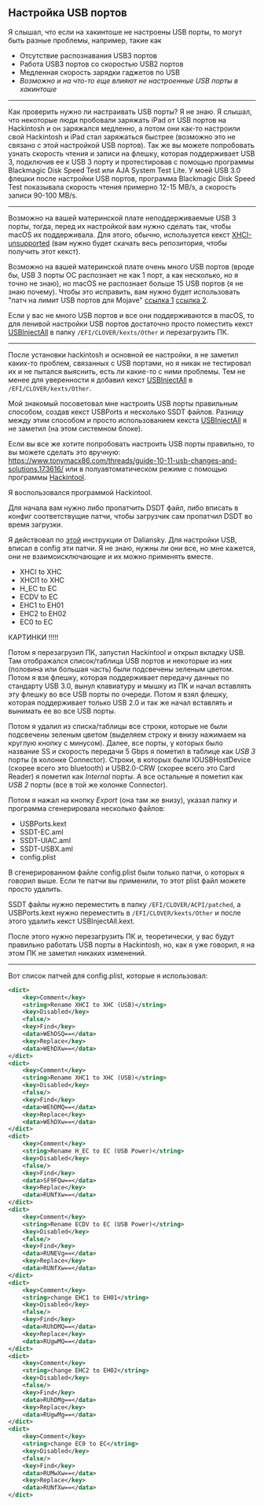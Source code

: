 ## Настройка USB портов

Я слышал, что если на хакинтоше не настроены USB порты, то могут быть разные проблемы, например, такие как

* Отсутствие распознавания USB3 портов
* Работа USB3 портов со скоростью USB2 портов
* Медленная скорость зарядки гаджетов по USB
* *Возможно и на что-то еще влияют не настроенные USB порты в хакинтоше*

---

Как проверить нужно ли настраивать USB порты? Я не знаю. Я слышал, что некоторые люди пробовали заряжать iPad от USB портов на Hackintosh и он заряжался медленно, а потом они как-то настроили свой Hackintosh и iPad стал заряжаться быстрее (возможно это не связано с этой настройкой USB портов). Так же вы можете попробовать узнать скорость чтения и записи на флешку, которая поддерживает USB 3, подключив ее к USB 3 порту и протестировав с помощью программы Blackmagic Disk Speed Test или AJA System Test Lite. У моей USB 3.0 флешки после настройки USB портов, программа Blackmagic Disk Speed Test показывала скорость чтения примерно 12-15 MB/s, а скорость записи 90-100 MB/s.

---

Возможно на вашей материнской плате неподдерживаемые USB 3 порты, тогда, перед их настройкой вам нужно сделать так, чтобы macOS их поддерживала. Для этого, обычно, используется кекст [XHCI-unsupported](https://github.com/RehabMan/OS-X-USB-Inject-All) (вам нужно будет скачать весь репозитория, чтобы получить этот кекст).

Возможно на вашей материнской плате очень много USB портов (вроде бы, USB 3 порты ОС распознает не как 1 порт, а как несколько, но я точно не знаю), но macOS не распознает больше 15 USB портов (я не знаю почему). Чтобы это исправить, вам нужно будет использовать "патч на лимит USB портов для Mojave" [ссылка 1](https://ihackline.com/архив/sg-usb-patcher/) [ссылка 2](https://androidp1.ru/zavod-i-nastrojka-usb-portov-na-hakintosh/).

Если у вас не много USB портов и все они поддерживаются в macOS, то для ленивой настройки USB портов достаточно просто поместить кекст [USBInjectAll](https://bitbucket.org/RehabMan/os-x-usb-inject-all/downloads/) в папку `/EFI/CLOVER/kexts/Other` и перезагрузить ПК.

---

После установки hackintosh и основной ее настройки, я не заметил каких-то проблем, связанных с USB портами, но я никак не тестировал их и не пытался выяснить, есть ли какие-то с ними проблемы. Тем не менее для уверенности я добавил кекст [USBInjectAll](https://bitbucket.org/RehabMan/os-x-usb-inject-all/downloads/) в `/EFI/CLOVER/kexts/Other`.

Мой знакомый посоветовал мне настроить USB порты правильным способом, создав кекст USBPorts и несколько SSDT файлов. Разницу между этим способом и просто использованием кекста [USBInjectAll](https://bitbucket.org/RehabMan/os-x-usb-inject-all/downloads/) я не заметил (на этом системном блоке).

Если вы все же хотите попробовать настроить USB порты правильно, то вы можете сделать это вручную: https://www.tonymacx86.com/threads/guide-10-11-usb-changes-and-solutions.173616/ или в полуавтоматическом режиме с помощью программы [Hackintool](https://www.insanelymac.com/forum/topic/335018-hackintool-v280/).

Я воспользовался программой Hackintool.

Для начала вам нужно либо пропатчить DSDT файл, либо вписать в конфиг соответствущие патчи, чтобы загрузчик сам пропатчил DSDT во время загрузки.

Я действовал по [этой](https://translate.google.com/translate?js=n&sl=auto&tl=en&u=https://blog.daliansky.net/Intel-FB-Patcher-tutorial-and-insertion-pose.html) инструкции от Daliansky. Для настройки USB, вписал в config эти патчи. Я не знаю, нужны ли они все, но мне кажется, они не взаимоисключающие и их можно применять вместе.

* XHCI to XHC
* XHCI1 to XHC
* H_EC to EC
* ECDV to EC
* EHC1 to EH01
* EHC2 to EH02
* EC0 to EC

КАРТИНКИ !!!!!

Потом я перезагрузил ПК, запустил Hackintool и открыл вкладку USB. Там отображался список/таблица USB портов и некоторые из них (половина или большая часть) были подсвечены зеленым цветом. Потом я взя флешку, которая поддерживает передачу данных по стандарту USB 3.0, вынул клавиатуру и мышку из ПК и начал вставлять эту флешку во все USB порты по очереди. Потом я взял флешку, которая поддерживает только USB 2.0 и так же начал вставлять и вынимать ее во все USB порты.

Потом я удалил из списка/таблицы все строки, которые не были подсвечены зеленым цветом (выделяем строку и внизу нажимаем на круглую кнопку с минусом). Далее, все порты, у которых было название SS и скорость передачи 5 Gbps я пометил в таблице как *USB 3* порты (в колонке Connector). Строки, в которых были IOUSBHostDevice (скорее всего это bluetooth) и USB2.0-CRW (скорее всего это Card Reader) я пометил как *Internal* порты. А все остальные я пометил как *USB 2* порты (все в той же колонке Connector).

Потом я нажал на кнопку *Export* (она там же внизу), указал папку и программа сгенерировала несколько файлов:

* USBPorts.kext
* SSDT-EC.aml
* SSDT-UIAC.aml
* SSDT-USBX.aml
* config.plist

В сгенерированном файле config.plist были только патчи, о которых я говорил выше. Если те патчи вы применили, то этот plist файл можете просто удалить.

SSDT файлы нужно переместить в папку `/EFI/CLOVER/ACPI/patched`, а USBPorts.kext нужно переместить в `/EFI/CLOVER/kexts/Other` и после этого удалить кекст USBInjectAll.kext.

После этого нужно перезагрузить ПК и, теоретически, у вас будут правильно работать USB порты в Hackintosh, но, как я уже говорил, я на этом ПК не заметил никаких изменений.

---

Вот список патчей для config.plist, которые я использовал:

```xml
<dict>
	<key>Comment</key>
	<string>Rename XHCI to XHC (USB)</string>
	<key>Disabled</key>
	<false/>
	<key>Find</key>
	<data>WEhDSQ==</data>
	<key>Replace</key>
	<data>WEhDXw==</data>
</dict>
<dict>
	<key>Comment</key>
	<string>Rename XHC1 to XHC (USB)</string>
	<key>Disabled</key>
	<false/>
	<key>Find</key>
	<data>WEhDMQ==</data>
	<key>Replace</key>
	<data>WEhDXw==</data>
</dict>
<dict>
	<key>Comment</key>
	<string>Rename H_EC to EC (USB Power)</string>
	<key>Disabled</key>
	<false/>
	<key>Find</key>
	<data>SF9FQw==</data>
	<key>Replace</key>
	<data>RUNfXw==</data>
</dict>
<dict>
	<key>Comment</key>
	<string>Rename ECDV to EC (USB Power)</string>
	<key>Disabled</key>
	<false/>
	<key>Find</key>
	<data>RUNEVg==</data>
	<key>Replace</key>
	<data>RUNfXw==</data>
</dict>
<dict>
	<key>Comment</key>
	<string>change EHC1 to EH01</string>
	<key>Disabled</key>
	<false/>
	<key>Find</key>
	<data>RUhDMQ==</data>
	<key>Replace</key>
	<data>RUgwMQ==</data>
</dict>
<dict>
	<key>Comment</key>
	<string>change EHC2 to EH02</string>
	<key>Disabled</key>
	<false/>
	<key>Find</key>
	<data>RUhDMg==</data>
	<key>Replace</key>
	<data>RUgwMg==</data>
</dict>
<dict>
	<key>Comment</key>
	<string>change EC0 to EC</string>
	<key>Disabled</key>
	<false/>
	<key>Find</key>
	<data>RUMwXw==</data>
	<key>Replace</key>
	<data>RUNfXw==</data>
</dict>
```

